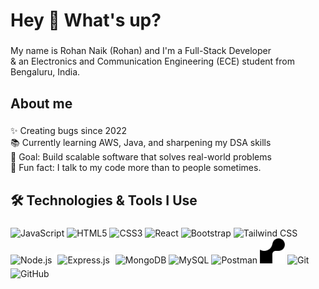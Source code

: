 <h1 align="left">Hey 👋 What's up?</h1>

###

<p align="left">
  My name is Rohan Naik (Rohan) and I'm a Full-Stack Developer <br>
  & an Electronics and Communication Engineering (ECE) student from Bengaluru, India.
</p>

###

<h2 align="left">About me</h2>

###

<p align="left">
✨ Creating bugs since 2022<br>
📚 Currently learning AWS, Java, and sharpening my DSA skills<br>
🎯 Goal: Build scalable software that solves real-world problems<br>
🎲 Fun fact: I talk to my code more than to people sometimes.
</p>

###

<h2 align="left">🛠️ Technologies & Tools I Use</h2>

###

<div align="left">
  <!-- Programming Languages -->
  <img src="https://cdn.jsdelivr.net/gh/devicons/devicon/icons/javascript/javascript-original.svg" height="40" alt="JavaScript" />
  <img src="https://cdn.jsdelivr.net/gh/devicons/devicon/icons/html5/html5-original.svg" height="40" alt="HTML5" />
  <img src="https://cdn.jsdelivr.net/gh/devicons/devicon/icons/css3/css3-original.svg" height="40" alt="CSS3" />

  <!-- Frontend -->
  <img src="https://cdn.jsdelivr.net/gh/devicons/devicon/icons/react/react-original.svg" height="40" alt="React" />
  <img src="https://cdn.jsdelivr.net/gh/devicons/devicon/icons/bootstrap/bootstrap-original.svg" height="40" alt="Bootstrap" />
  <img src="https://imgs.search.brave.com/Z5KzvnbDLcIM0PWp7CcoTA7Rp3go5U8SMilVC0FGycQ/rs:fit:500:0:0:0/g:ce/aHR0cHM6Ly91cGxv/YWQud2lraW1lZGlh/Lm9yZy93aWtpcGVk/aWEvY29tbW9ucy9k/L2Q1L1RhaWx3aW5k/X0NTU19Mb2dvLnN2/Zw" height="40" alt="Tailwind CSS" />

  <!-- Backend -->
  <img src="https://cdn.jsdelivr.net/gh/devicons/devicon/icons/nodejs/nodejs-original.svg" height="40" alt="Node.js" />
  <img src="https://imgs.search.brave.com/TPsnyIVax2_2Bk2NxtW6on8s00MLo_0d_F-QTAJxI_Q/rs:fit:500:0:0:0/g:ce/aHR0cHM6Ly9leHBy/ZXNzanMuY29tL2lt/YWdlcy9icmFuZC9s/b2dvLWRhcmsuc3Zn" height="40" alt="Express.js" style="background-color: white; padding: 5px; border-radius: 6px;" />

  <!-- Databases -->
  <img src="https://cdn.jsdelivr.net/gh/devicons/devicon/icons/mongodb/mongodb-original.svg" height="40" alt="MongoDB" />
  <img src="https://cdn.jsdelivr.net/gh/devicons/devicon/icons/mysql/mysql-original.svg" height="40" alt="MySQL" />

  <!-- Tools -->
  <img src="https://www.vectorlogo.zone/logos/getpostman/getpostman-icon.svg" height="40" alt="Postman" />
  <img src="https://raw.githubusercontent.com/simple-icons/simple-icons/develop/icons/render.svg" height="40" alt="Render" />
  <img src="https://cdn.jsdelivr.net/gh/devicons/devicon/icons/git/git-original.svg" height="40" alt="Git" />
  <img src="https://cdn.jsdelivr.net/gh/devicons/devicon/icons/github/github-original.svg" height="40" alt="GitHub" />
</div>
